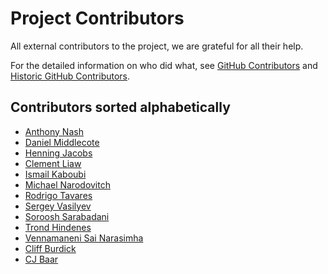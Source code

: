 # Project Contributors

All external contributors to the project, we are grateful for all their help.

For the detailed information on who did what,
see [GitHub Contributors](https://github.com/nolar/kopf/graphs/contributors)
and [Historic GitHub Contributors](https://github.com/zalando-incubator/kopf/graphs/contributors).

## Contributors sorted alphabetically

- [Anthony Nash](https://github.com/nashant)
- [Daniel Middlecote](https://github.com/dlmiddlecote)
- [Henning Jacobs](https://github.com/hjacobs)
- [Clement Liaw](https://github.com/iexalt)
- [Ismail Kaboubi](https://github.com/smileisak)
- [Michael Narodovitch](https://github.com/michaelnarodovitch)
- [Rodrigo Tavares](https://github.com/tavaresrodrigo)
- [Sergey Vasilyev](https://github.com/nolar)
- [Soroosh Sarabadani](https://github.com/psycho-ir)
- [Trond Hindenes](https://github.com/trondhindenes)
- [Vennamaneni Sai Narasimha](https://github.com/thevennamaneni)
- [Cliff Burdick](https://github.com/cliffburdick)
- [CJ Baar](https://github.com/cjbaar)
